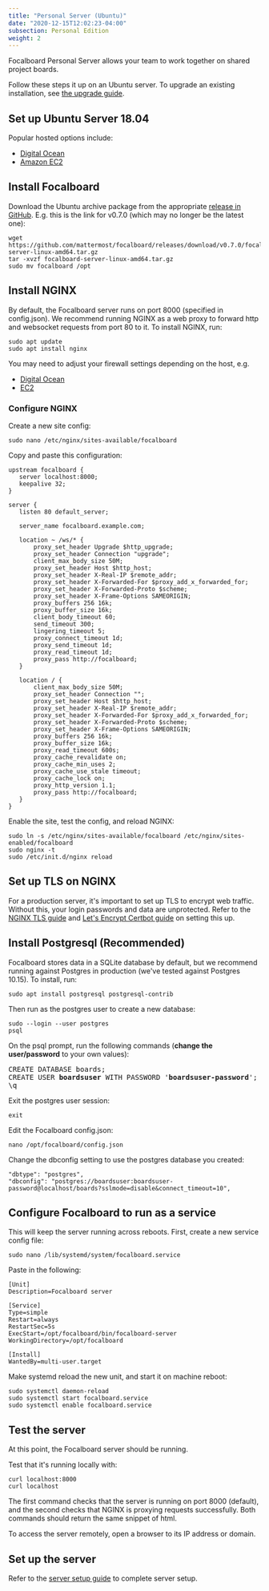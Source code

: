 ```yaml
---
title: "Personal Server (Ubuntu)"
date: "2020-12-15T12:02:23-04:00"
subsection: Personal Edition
weight: 2
---
```


Focalboard Personal Server allows your team to work together on shared project boards.

Follow these steps it up on an Ubuntu server. To upgrade an existing installation, see [the upgrade guide](../ubuntu-upgrade).

## Set up Ubuntu Server 18.04

Popular hosted options include:
* [Digital Ocean](https://www.digitalocean.com/community/tutorials/initial-server-setup-with-ubuntu-18-04)
* [Amazon EC2](https://docs.aws.amazon.com/AWSEC2/latest/UserGuide/EC2_GetStarted.html)

## Install Focalboard

Download the Ubuntu archive package from the appropriate [release in GitHub](https://github.com/mattermost/focalboard/releases). E.g. this is the link for v0.7.0 (which may no longer be the latest one):

```
wget https://github.com/mattermost/focalboard/releases/download/v0.7.0/focalboard-server-linux-amd64.tar.gz
tar -xvzf focalboard-server-linux-amd64.tar.gz
sudo mv focalboard /opt
```

## Install NGINX

By default, the Focalboard server runs on port 8000 (specified in config.json). We recommend running NGINX as a web proxy to forward http and websocket requests from port 80 to it. To install NGINX, run:

```
sudo apt update
sudo apt install nginx
```

You may need to adjust your firewall settings depending on the host, e.g.
* [Digital Ocean](https://www.digitalocean.com/community/tutorials/how-to-install-nginx-on-ubuntu-18-04)
* [EC2](https://docs.nginx.com/nginx/deployment-guides/amazon-web-services/ec2-instances-for-nginx/)

### Configure NGINX

Create a new site config:
```
sudo nano /etc/nginx/sites-available/focalboard
```

Copy and paste this configuration:
```
upstream focalboard {
   server localhost:8000;
   keepalive 32;
}

server {
   listen 80 default_server;

   server_name focalboard.example.com;

   location ~ /ws/* {
       proxy_set_header Upgrade $http_upgrade;
       proxy_set_header Connection "upgrade";
       client_max_body_size 50M;
       proxy_set_header Host $http_host;
       proxy_set_header X-Real-IP $remote_addr;
       proxy_set_header X-Forwarded-For $proxy_add_x_forwarded_for;
       proxy_set_header X-Forwarded-Proto $scheme;
       proxy_set_header X-Frame-Options SAMEORIGIN;
       proxy_buffers 256 16k;
       proxy_buffer_size 16k;
       client_body_timeout 60;
       send_timeout 300;
       lingering_timeout 5;
       proxy_connect_timeout 1d;
       proxy_send_timeout 1d;
       proxy_read_timeout 1d;
       proxy_pass http://focalboard;
   }

   location / {
       client_max_body_size 50M;
       proxy_set_header Connection "";
       proxy_set_header Host $http_host;
       proxy_set_header X-Real-IP $remote_addr;
       proxy_set_header X-Forwarded-For $proxy_add_x_forwarded_for;
       proxy_set_header X-Forwarded-Proto $scheme;
       proxy_set_header X-Frame-Options SAMEORIGIN;
       proxy_buffers 256 16k;
       proxy_buffer_size 16k;
       proxy_read_timeout 600s;
       proxy_cache_revalidate on;
       proxy_cache_min_uses 2;
       proxy_cache_use_stale timeout;
       proxy_cache_lock on;
       proxy_http_version 1.1;
       proxy_pass http://focalboard;
   }
}
```

Enable the site, test the config, and reload NGINX:
```
sudo ln -s /etc/nginx/sites-available/focalboard /etc/nginx/sites-enabled/focalboard
sudo nginx -t
sudo /etc/init.d/nginx reload
```

## Set up TLS on NGINX

For a production server, it's important to set up TLS to encrypt web traffic. Without this, your login passwords and data are unprotected. Refer to the [NGINX TLS guide](https://docs.nginx.com/nginx/admin-guide/security-controls/terminating-ssl-http/) and [Let's Encrypt Certbot guide](https://certbot.eff.org/lets-encrypt/ubuntubionic-nginx) on setting this up.

## Install Postgresql (Recommended)

Focalboard stores data in a SQLite database by default, but we recommend running against Postgres in production (we've tested against Postgres 10.15). To install, run:

```
sudo apt install postgresql postgresql-contrib
```

Then run as the postgres user to create a new database:
```
sudo --login --user postgres
psql
```

On the psql prompt, run the following commands (**change the user/password** to your own values):
<pre>
CREATE DATABASE boards;
CREATE USER <b>boardsuser</b> WITH PASSWORD '<b>boardsuser-password</b>';
\q
</pre>

Exit the postgres user session:
```
exit
```

Edit the Focalboard config.json:

```
nano /opt/focalboard/config.json
```

Change the dbconfig setting to use the postgres database you created:
```
"dbtype": "postgres",
"dbconfig": "postgres://boardsuser:boardsuser-password@localhost/boards?sslmode=disable&connect_timeout=10",
```

## Configure Focalboard to run as a service

This will keep the server running across reboots. First, create a new service config file:

```
sudo nano /lib/systemd/system/focalboard.service
```

Paste in the following:
```
[Unit]
Description=Focalboard server

[Service]
Type=simple
Restart=always
RestartSec=5s
ExecStart=/opt/focalboard/bin/focalboard-server
WorkingDirectory=/opt/focalboard

[Install]
WantedBy=multi-user.target
```

Make systemd reload the new unit, and start it on machine reboot:
```
sudo systemctl daemon-reload
sudo systemctl start focalboard.service
sudo systemctl enable focalboard.service
```

## Test the server

At this point, the Focalboard server should be running.

Test that it's running locally with:
```
curl localhost:8000
curl localhost
```

The first command checks that the server is running on port 8000 (default), and the second checks that NGINX is proxying requests successfully. Both commands should return the same snippet of html.

To access the server remotely, open a browser to its IP address or domain.

## Set up the server

Refer to the [server setup guide](/guide/server-setup/) to complete server setup.
